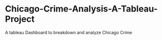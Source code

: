 # Chicago-Crime-Analysis-A-Tableau-Project
A tableau Dashboard to breakdown and analyze Chicago Crime
